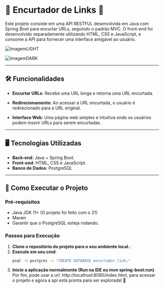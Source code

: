# 🔗 **Encurtador de Links** 🚀

Este projeto consiste em uma API RESTFUL desenvolvida em Java com Spring Boot para encurtar URLs, seguindo o padrão MVC. O front-end foi desenvolvido separadamente utilizando HTML, CSS e JavaScript, e consome a API para fornecer uma interface amigável ao usuário.

![ImagemLIGHT](https://i.imgur.com/kjJzJ92.png)

![ImagemDARK](https://i.imgur.com/HpQVffF.png)

---

## 🛠️ **Funcionalidades**

- **Encurtar URLs**: Recebe uma URL longa e retorna uma URL encurtada.

- **Redirecionamento**:  Ao acessar a URL encurtada, o usuário é redirecionado para a URL original.

- **Interface Web**: Uma página web simples e intuitiva onde os usuários podem inserir URLs para serem encurtadas.



---

## 🖥️ **Tecnologias Utilizadas**

- **Back-end**: Java + Spring Boot.
- **Front-end**: HTML, CSS e JavaScript.
- **Banco de Dados**: PostgreSQL

---

## 🚀 **Como Executar o Projeto**

### Pré-requisitos

- Java JDK 11+ (O projeto foi feito com o 21)
- Maven 
- Garantir que o PostgreSQL esteja rodando.

### Passos para Execução

1. **Clone o repositório do projeto para o seu ambiente local.**:
2. **Execute em seu cmd**:
   ```cmd
   psql -U postgres -c "CREATE DATABASE encurtador_link;"
3. **Inicie a aplicação normalmente (Run na IDE ou mvn spring-boot:run)**.
Por fim, pode usar a url: http://localhost:8080/index.html, para acessar o projeto e agora a api está pronta para ser explorada! 🚀
